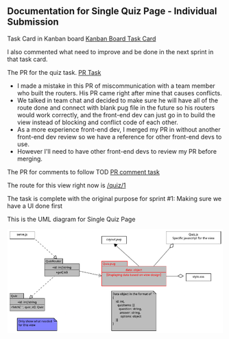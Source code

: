 ## Documentation for Single Quiz Page - Individual Submission

Task Card in Kanban board [Kanban Board Task Card](https://github.com/MUN-COMP6905/project-eteam/issues/31)

I also commented what need to improve and be done in the next sprint in that task card. 

The PR for the quiz task. [PR Task](https://github.com/MUN-COMP6905/project-eteam/pull/49)
- I made a mistake in this PR of miscommunication with a team member who built the routers. His PR came right after mine that causes conflicts.  
- We talked in team chat and decided to make sure he will have all of the route done and connect with blank pug file in the future so his routers would work correctly, and the front-end dev can just go in to build the view instead of blocking and conflict code of each other. 
- As a more experience front-end dev, I merged my PR in without another front-end dev review so we have a reference for other front-end devs to use. 
- However I'll need to have other front-end devs to review my PR before merging. 

The PR for comments to follow TOD [PR comment task](https://github.com/MUN-COMP6905/project-eteam/pull/56/files)

The route for this view right now is [/quiz/1](http://localhost:3000/quiz/1)

The task is complete with the original purpose for sprint #1: Making sure we have a UI done first

This is the UML diagram for Single Quiz Page

!["Quiz Page UML"](/doc/images/quizpageUML.png)